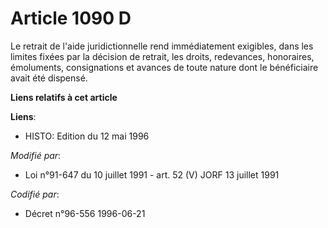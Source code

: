 # Article 1090 D

Le retrait de l'aide juridictionnelle rend immédiatement exigibles, dans les limites fixées par la décision de retrait, les
droits, redevances, honoraires, émoluments, consignations et avances de toute nature dont le bénéficiaire avait été dispensé.

**Liens relatifs à cet article**

**Liens**:

  - HISTO: Edition du 12 mai 1996

_Modifié par_:

  - Loi n°91-647 du 10 juillet 1991 - art. 52 (V) JORF 13 juillet 1991

_Codifié par_:

  - Décret n°96-556 1996-06-21

